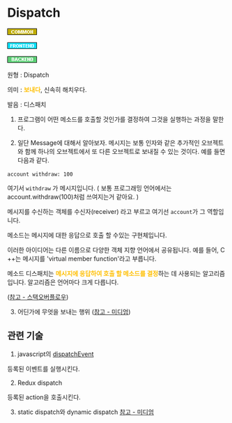 <d-title>

# Dispatch

</d-title>

<d-label>

<d-inner>

![Common](../2TAT1C/Label_Common.png)

</d-inner>

<d-inner>

![Frontend](../2TAT1C/Label_Frontend.png)

</d-inner>

<d-inner>

![Backend](../2TAT1C/Label_Backend.png)

</d-inner>

<d-origin>

원형 : Dispatch

</d-origin>

<d-mean>

의미  : <span style="color:#FFBF00; font-weight:bold;">보내다</span>, 신속히 해치우다.

</d-mean>

<d-pronunciation>

발음 : 디스패치

</d-pronunciation>

<d-content>

1. 프로그램이 어떤 메소드를 호출할 것인가를 결정하여 그것을 실행하는 과정을 말한다.

2. 일단 Message에 대해서 알아보자.
메시지는 보통 인자와 같은 추가적인 오브젝트와 함께 하나의 오브젝트에서 또 다른 오브젝트로 보내질 수 있는 것이다.
예를 들면 다음과 같다.
```
account withdraw: 100
```
여기서 ``` withdraw ```  가 메시지입니다. ( 보통 프로그래밍 언어에서는 account.withdraw(100)처럼 쓰여지는거 같아요. )

메시지를 수신하는 객체를 수신자(receiver) 라고 부르고 여기선 ```account```가 그 역할입니다.

메소드는 메시지에 대한 응답으로 호출 할 수있는 구현체입니다.

이러한 아이디어는 다른 이름으로 다양한 객체 지향 언어에서 공유됩니다. 예를 들어, C ++는 메시지를 'virtual member function'라고 부릅니다.

메소드 디스패치는 <span style="color:#FFBF00; font-weight:bold;">메시지에 응답하여 호출 할 메소드를 결정</span>하는 데 사용되는 알고리즘입니다. 알고리즘은 언어마다 크게 다릅니다.

([참고 - 스택오버플로우](https://stackoverflow.com/questions/1805510/what-is-method-dispatch))


3. 어딘가에 무엇을 보내는 행위
([참고 - 미디엄](https://medium.com/ingeniouslysimple/static-and-dynamic-dispatch-324d3dc890a3
))

</d-content>

<d-relation>

## 관련 기술

<d-inner>

1. javascript의 [dispatchEvent](https://developer.mozilla.org/ko/docs/Web/API/EventTarget/dispatchEvent)

등록된 이벤트를 실행시킨다.

</d-inner>

<d-inner>

2. Redux dispatch

등록된 action을 호출시킨다.

</d-inner>

<d-inner>

3. static dispatch와 dynamic dispatch [참고 - 미디엄](https://medium.com/ingeniouslysimple/static-and-dynamic-dispatch-324d3dc890a3)

</d-inner>

</d-relation>


